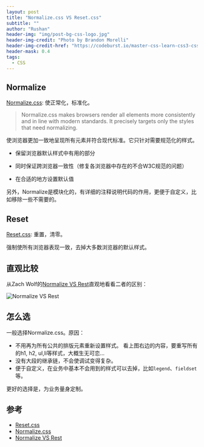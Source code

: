 ```yaml
---
layout: post
title: "Normalize.css VS Reset.css"
subtitle: ""
author: "Rushan"
header-img: "img/post-bg-css-logo.jpg"
header-img-credit: "Photo by Brandon Morelli"
header-img-credit-href: "https://codeburst.io/master-css-learn-css3-css4-flexbox-animations-grids-frameworks-and-more-dbf69ac4ff61"
header-mask: 0.4
tags:
  - CSS
---
```


## Normalize

[Normalize.css](https://github.com/necolas/normalize.css): 使正常化，标准化。

> Normalize.css makes browsers render all elements more consistently and in line with modern standards. It precisely targets only the styles that need normalizing.

使浏览器更加一致地呈现所有元素并符合现代标准。它只针对需要规范化的样式。

- 保留浏览器默认样式中有用的部分

- 同时保证跨浏览器一致性（修复各浏览器中存在的不合W3C规范的问题）

- 在合适的地方设置默认值

另外，Normalize是模块化的，有详细的注释说明代码的作用，更便于自定义，比如移除一些不需要的。

## Reset

[Reset.css](https://meyerweb.com/eric/tools/css/reset/): 重置，清零。

强制使所有浏览器表现一致，去掉大多数浏览器的默认样式。

## 直观比较

从Zach Wolf的[Normalize VS Rest](https://codepen.io/zachwolf/full/bdZMZj/)直观地看看二者的区别：

![Normalize VS Rest](https://ws3.sinaimg.cn/large/006tNbRwgy1fxi09tebilj30yz0u0gv0.jpg)

## 怎么选

一般选择Normalize.css。原因：

- 不用再为所有公共的排版元素重新设置样式。
  看上图右边的内容，要重写所有的h1, h2, ul,li等样式，大概生无可恋...
- 没有大段的继承链，不会使调试变得复杂。
- 便于自定义，在业务中基本不会用到的样式可以去掉，比如`legend`、`fieldset`等。

更好的选择是，为业务量身定制。

## 参考

- [Reset.css](https://meyerweb.com/eric/tools/css/reset/)
- [Normalize.css](https://github.com/necolas/normalize.css)
- [Normalize VS Rest](https://codepen.io/zachwolf/full/bdZMZj/)